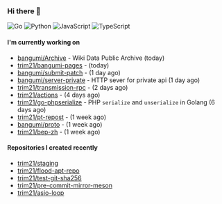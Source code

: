 ### Hi there 👋

![Go](https://img.shields.io/badge/go-%2300ADD8.svg?style=for-the-badge&logo=go&logoColor=white)
![Python](https://img.shields.io/badge/python-3670A0?style=for-the-badge&logo=python&logoColor=ffdd54)
![JavaScript](https://img.shields.io/badge/javascript-%23323330.svg?style=for-the-badge&logo=javascript&logoColor=%23F7DF1E)
![TypeScript](https://img.shields.io/badge/typescript-%23007ACC.svg?style=for-the-badge&logo=typescript&logoColor=white)

#### I'm currently working on

- [bangumi/Archive](https://github.com/bangumi/Archive) - Wiki Data Public Archive (today)
- [trim21/bangumi-pages](https://github.com/trim21/bangumi-pages) -  (today)
- [bangumi/submit-patch](https://github.com/bangumi/submit-patch) -  (1 day ago)
- [bangumi/server-private](https://github.com/bangumi/server-private) - HTTP sever for private api (1 day ago)
- [trim21/transmission-rpc](https://github.com/trim21/transmission-rpc) -  (2 days ago)
- [trim21/actions](https://github.com/trim21/actions) -  (4 days ago)
- [trim21/go-phpserialize](https://github.com/trim21/go-phpserialize) - PHP `serialize` and `unserialize` in Golang (6 days ago)
- [trim21/pt-repost](https://github.com/trim21/pt-repost) -  (1 week ago)
- [bangumi/proto](https://github.com/bangumi/proto) -  (1 week ago)
- [trim21/bep-zh](https://github.com/trim21/bep-zh) -  (1 week ago)

#### Repositories I created recently

- [trim21/staging](https://github.com/trim21/staging)
- [trim21/flood-apt-repo](https://github.com/trim21/flood-apt-repo)
- [trim21/test-git-sha256](https://github.com/trim21/test-git-sha256)
- [trim21/pre-commit-mirror-meson](https://github.com/trim21/pre-commit-mirror-meson)
- [trim21/asio-loop](https://github.com/trim21/asio-loop)
